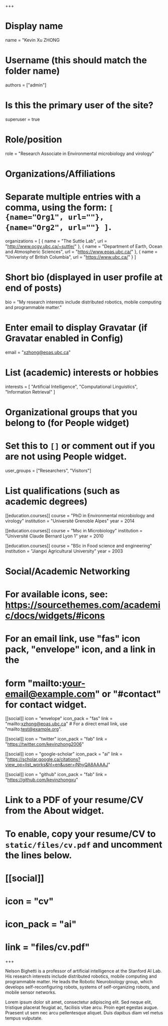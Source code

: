 +++
# Display name
name = "Kevin Xu ZHONG
# Username (this should match the folder name)
authors = ["admin"]

# Is this the primary user of the site?
superuser = true

# Role/position
role = "Research Associate in Environmental microbiology and virology"

# Organizations/Affiliations
#   Separate multiple entries with a comma, using the form: `[ {name="Org1", url=""}, {name="Org2", url=""} ]`.
organizations = [ { name = "The Suttle Lab", url = "http://www.ocgy.ubc.ca/~suttle/" }, { name = "Department of Earth, Ocean and Atmospheric Sciences", url = "https://www.eoas.ubc.ca/" }, { name = "Univeristy of British Columbia", url = "https://www.ubc.ca/" } ]

# Short bio (displayed in user profile at end of posts)
bio = "My research interests include distributed robotics, mobile computing and programmable matter."

# Enter email to display Gravatar (if Gravatar enabled in Config)
email = "xzhong@eoas.ubc.ca"

# List (academic) interests or hobbies
interests = [
  "Artificial Intelligence",
  "Computational Linguistics",
  "Information Retrieval"
]

# Organizational groups that you belong to (for People widget)
#   Set this to `[]` or comment out if you are not using People widget.
user_groups = ["Researchers", "Visitors"]

# List qualifications (such as academic degrees)
[[education.courses]]
  course = "PhD in Environmental microbiology and virology"
  institution = "Université Grenoble Alpes"
  year = 2014

[[education.courses]]
  course = "Msc in Microbiology"
  institution = "Université Claude Bernard Lyon 1"
  year = 2010

[[education.courses]]
  course = "BSc in Food science and engineering"
  institution = "Jiangxi Agricultural University"
  year = 2003

# Social/Academic Networking
# For available icons, see: https://sourcethemes.com/academic/docs/widgets/#icons
#   For an email link, use "fas" icon pack, "envelope" icon, and a link in the
#   form "mailto:your-email@example.com" or "#contact" for contact widget.

[[social]]
  icon = "envelope"
  icon_pack = "fas"
  link = "mailto:xzhong@eoas.ubc.ca"  # For a direct email link, use "mailto:test@example.org".

[[social]]
  icon = "twitter"
  icon_pack = "fab"
  link = "https://twitter.com/kevinzhong2006"

[[social]]
  icon = "google-scholar"
  icon_pack = "ai"
  link = "https://scholar.google.ca/citations?view_op=list_works&hl=en&user=jNhyQA8AAAAJ"

[[social]]
  icon = "github"
  icon_pack = "fab"
  link = "https://github.com/kevinzhongxu"

# Link to a PDF of your resume/CV from the About widget.
# To enable, copy your resume/CV to `static/files/cv.pdf` and uncomment the lines below.
# [[social]]
#   icon = "cv"
#   icon_pack = "ai"
#   link = "files/cv.pdf"

+++

Nelson Bighetti is a professor of artificial intelligence at the Stanford AI Lab. His research interests include distributed robotics, mobile computing and programmable matter. He leads the Robotic Neurobiology group, which develops self-reconfiguring robots, systems of self-organizing robots, and mobile sensor networks.

Lorem ipsum dolor sit amet, consectetur adipiscing elit. Sed neque elit, tristique placerat feugiat ac, facilisis vitae arcu. Proin eget egestas augue. Praesent ut sem nec arcu pellentesque aliquet. Duis dapibus diam vel metus tempus vulputate. 
